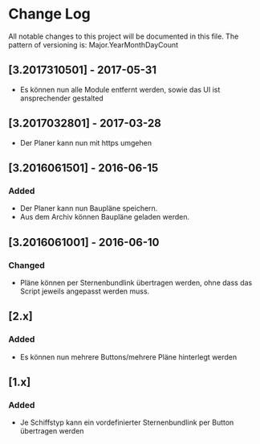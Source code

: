 # Change Log
All notable changes to this project will be documented in this file.
The pattern of versioning is: Major.YearMonthDayCount

## [3.2017310501] - 2017-05-31
- Es können nun alle Module entfernt werden, sowie das UI ist ansprechender gestalted

## [3.2017032801] - 2017-03-28
- Der Planer kann nun mit https umgehen

## [3.2016061501] - 2016-06-15
### Added
- Der Planer kann nun Baupläne speichern.
- Aus dem Archiv können Baupläne geladen werden.

## [3.2016061001] - 2016-06-10
### Changed
- Pläne können per Sternenbundlink übertragen werden, ohne dass das Script jeweils angepasst werden muss.

## [2.x]
### Added
- Es können nun mehrere Buttons/mehrere Pläne hinterlegt werden

## [1.x]
### Added
- Je Schiffstyp kann ein vordefinierter Sternenbundlink per Button übertragen werden
